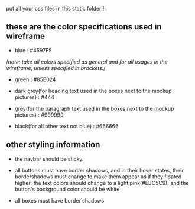 put all your css files in this static folder!!!

## these are the color specifications used in wireframe

- blue : #4597F5 

/*note: take all colors specified as general and for all usages in the wireframe, unless specified in brackets.*/

- green : #85E024

- dark grey(for heading text used in the boxes next to the mockup pictures) : #444

- grey(for the paragraph text used in the boxes next to the mockup pictures) : #999999

- black(for all other text not blue) : #666666

## other styling information

- the navbar should be sticky.

- all buttons must have border shadows, and in their hover states, their bordershadows must change to make them appear as if they floated higher; the text colors should change to a light pink(#EBC5C9); and the button's background color should be white

- all boxes must have border shadows


